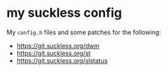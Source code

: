 # my suckless config

My `config.h` files and some patches for the following:

- https://git.suckless.org/dwm
- https://git.suckless.org/st
- https://git.suckless.org/slstatus
